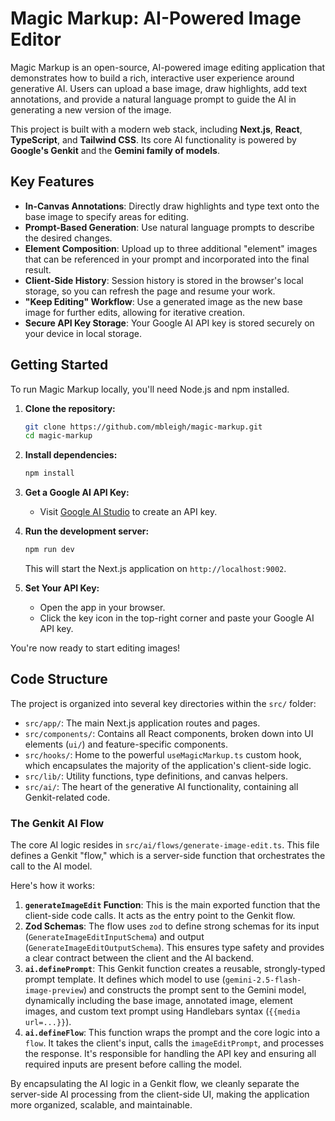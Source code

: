 # Magic Markup: AI-Powered Image Editor

Magic Markup is an open-source, AI-powered image editing application that demonstrates how to build a rich, interactive user experience around generative AI. Users can upload a base image, draw highlights, add text annotations, and provide a natural language prompt to guide the AI in generating a new version of the image.

This project is built with a modern web stack, including **Next.js**, **React**, **TypeScript**, and **Tailwind CSS**. Its core AI functionality is powered by **Google's Genkit** and the **Gemini family of models**.

## Key Features

- **In-Canvas Annotations**: Directly draw highlights and type text onto the base image to specify areas for editing.
- **Prompt-Based Generation**: Use natural language prompts to describe the desired changes.
- **Element Composition**: Upload up to three additional "element" images that can be referenced in your prompt and incorporated into the final result.
- **Client-Side History**: Session history is stored in the browser's local storage, so you can refresh the page and resume your work.
- **"Keep Editing" Workflow**: Use a generated image as the new base image for further edits, allowing for iterative creation.
- **Secure API Key Storage**: Your Google AI API key is stored securely on your device in local storage.

## Getting Started

To run Magic Markup locally, you'll need Node.js and npm installed.

1.  **Clone the repository:**
    ```bash
    git clone https://github.com/mbleigh/magic-markup.git
    cd magic-markup
    ```

2.  **Install dependencies:**
    ```bash
    npm install
    ```

3.  **Get a Google AI API Key:**
    -   Visit [Google AI Studio](https://ai.studio/apikey) to create an API key.

4.  **Run the development server:**
    ```bash
    npm run dev
    ```
    This will start the Next.js application on `http://localhost:9002`.

5.  **Set Your API Key:**
    -   Open the app in your browser.
    -   Click the key icon in the top-right corner and paste your Google AI API key.

You're now ready to start editing images!

## Code Structure

The project is organized into several key directories within the `src/` folder:

-   `src/app/`: The main Next.js application routes and pages.
-   `src/components/`: Contains all React components, broken down into UI elements (`ui/`) and feature-specific components.
-   `src/hooks/`: Home to the powerful `useMagicMarkup.ts` custom hook, which encapsulates the majority of the application's client-side logic.
-   `src/lib/`: Utility functions, type definitions, and canvas helpers.
-   `src/ai/`: The heart of the generative AI functionality, containing all Genkit-related code.

### The Genkit AI Flow

The core AI logic resides in `src/ai/flows/generate-image-edit.ts`. This file defines a Genkit "flow," which is a server-side function that orchestrates the call to the AI model.

Here's how it works:

1.  **`generateImageEdit` Function**: This is the main exported function that the client-side code calls. It acts as the entry point to the Genkit flow.
2.  **Zod Schemas**: The flow uses `zod` to define strong schemas for its input (`GenerateImageEditInputSchema`) and output (`GenerateImageEditOutputSchema`). This ensures type safety and provides a clear contract between the client and the AI backend.
3.  **`ai.definePrompt`**: This Genkit function creates a reusable, strongly-typed prompt template. It defines which model to use (`gemini-2.5-flash-image-preview`) and constructs the prompt sent to the Gemini model, dynamically including the base image, annotated image, element images, and custom text prompt using Handlebars syntax (`{{media url=...}}`).
4.  **`ai.defineFlow`**: This function wraps the prompt and the core logic into a `flow`. It takes the client's input, calls the `imageEditPrompt`, and processes the response. It's responsible for handling the API key and ensuring all required inputs are present before calling the model.

By encapsulating the AI logic in a Genkit flow, we cleanly separate the server-side AI processing from the client-side UI, making the application more organized, scalable, and maintainable.
